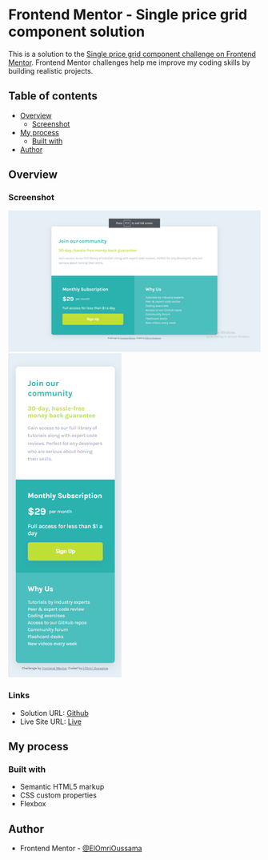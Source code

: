 # Frontend Mentor - Single price grid component solution

This is a solution to the [Single price grid component challenge on Frontend Mentor](https://www.frontendmentor.io/challenges/single-price-grid-component-5ce41129d0ff452fec5abbbc). Frontend Mentor challenges help me improve my coding skills by building realistic projects. 

## Table of contents

- [Overview](#overview)
  - [Screenshot](#screenshot)
- [My process](#my-process)
  - [Built with](#built-with)
- [Author](#author)

## Overview

### Screenshot

![Desktop](desktop.png)
![Mobile](mobile.png)

### Links

- Solution URL: [Github](https://github.com/oussamaelomri/Single-price-grid-component)
- Live Site URL: [Live](https://oussamaelomri.github.io/Single-price-grid-component/)

## My process

### Built with

- Semantic HTML5 markup
- CSS custom properties
- Flexbox

## Author

- Frontend Mentor - [@ElOmriOussama](https://www.frontendmentor.io/profile/oussamaelomri)
